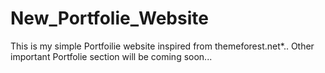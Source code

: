 # New_Portfolie_Website
This is my simple Portfoilie website inspired from themeforest.net*.. Other important Portfolie section will be coming soon...
